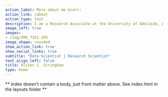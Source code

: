 ```yaml
---
action_label: More about me &rarr;
action_link: /about
action_type: text
description: I am a Research Associate at the University of Adelaide, Australia. I specialize in using data science tools including statistics, machine learning, natural language processing, and geospatial analyses to answer questions about underlying systems. My current research focusses on the wildlife trade and its intersection with conservation and biological invasions. 
image_left: true
images:
- /img/IMG_7351.JPG
image_shape: rounded
show_action_link: true
show_social_links: true
subtitle: "Data Scientist | Research Scientist"
text_align_left: false
title: Oliver C. Stringham
type: home
---
```


** index doesn't contain a body, just front matter above.
See index.html in the layouts folder **
